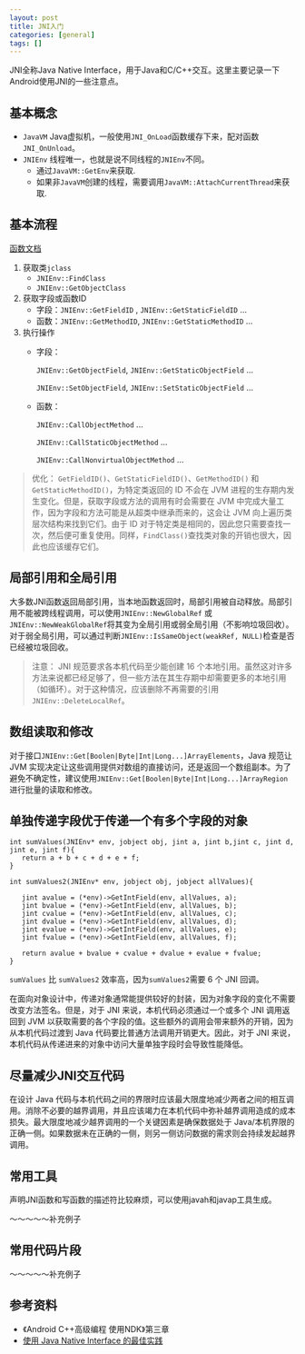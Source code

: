 ```yaml
---
layout: post
title: JNI入门
categories: [general]
tags: []
---
```


JNI全称Java Native Interface，用于Java和C/C++交互。这里主要记录一下Android使用JNI的一些注意点。

## 基本概念

* `JavaVM` Java虚拟机，一般使用`JNI_OnLoad`函数缓存下来，配对函数`JNI_OnUnload`。 
* `JNIEnv` 线程唯一，也就是说不同线程的`JNIEnv`不同。
	* 通过`JavaVM::GetEnv`来获取.
	* 如果非`JavaVM`创建的线程，需要调用`JavaVM::AttachCurrentThread`来获取.


## 基本流程

[函数文档](http://docs.oracle.com/javase/7/docs/technotes/guides/jni/spec/functions.html)

1. 获取类`jclass`
	* `JNIEnv::FindClass`
	* `JNIEnv::GetObjectClass`
2. 获取字段或函数ID
	* 字段：`JNIEnv::GetFieldID`	, `JNIEnv::GetStaticFieldID` ...
	* 函数：`JNIEnv::GetMethodID`, `JNIEnv::GetStaticMethodID` ...
3. 执行操作
	* 字段：
	
		`JNIEnv::GetObjectField`, `JNIEnv::GetStaticObjectField` ...
		
		`JNIEnv::SetObjectField`, `JNIEnv::SetStaticObjectField` ...
		
	* 函数：
		
		`JNIEnv::CallObjectMethod`  ...
		
		`JNIEnv::CallStaticObjectMethod`  ...
		
		`JNIEnv::CallNonvirtualObjectMethod`  ...

> 优化：
> `GetFieldID()`、`GetStaticFieldID()`、`GetMethodID()` 和 `GetStaticMethodID()`，为特定类返回的 ID 不会在 JVM 进程的生存期内发生变化。但是，获取字段或方法的调用有时会需要在 JVM 中完成大量工作，因为字段和方法可能是从超类中继承而来的，这会让 JVM 向上遍历类层次结构来找到它们。由于 ID 对于特定类是相同的，因此您只需要查找一次，然后便可重复使用。同样，`FindClass()`查找类对象的开销也很大，因此也应该缓存它们。

## 局部引用和全局引用
大多数JNI函数返回局部引用，当本地函数返回时，局部引用被自动释放。局部引用不能被跨线程调用，可以使用`JNIEnv::NewGlobalRef` 或 `JNIEnv::NewWeakGlobalRef`将其变为全局引用或弱全局引用（不影响垃圾回收）。
对于弱全局引用，可以通过判断`JNIEnv::IsSameObject(weakRef, NULL)`检查是否已经被垃圾回收。

> 注意：
> JNI 规范要求各本机代码至少能创建 16 个本地引用。虽然这对许多方法来说都已经足够了，但一些方法在其生存期中却需要更多的本地引用（如循环）。对于这种情况，应该删除不再需要的引用`JNIEnv::DeleteLocalRef`。

## 数组读取和修改
对于接口`JNIEnv::Get[Boolen|Byte|Int|Long...]ArrayElements`，Java 规范让 JVM 实现决定让这些调用提供对数组的直接访问，还是返回一个数组副本。为了避免不确定性，建议使用`JNIEnv::Get[Boolen|Byte|Int|Long...]ArrayRegion`进行批量的读取和修改。


## 单独传递字段优于传递一个有多个字段的对象

	int sumValues(JNIEnv* env, jobject obj, jint a, jint b,jint c, jint d, jint e, jint f){
	   return a + b + c + d + e + f;
	}
	
	int sumValues2(JNIEnv* env, jobject obj, jobject allValues){
	
	   jint avalue = (*env)->GetIntField(env, allValues, a);
	   jint bvalue = (*env)->GetIntField(env, allValues, b);
	   jint cvalue = (*env)->GetIntField(env, allValues, c);
	   jint dvalue = (*env)->GetIntField(env, allValues, d);
	   jint evalue = (*env)->GetIntField(env, allValues, e);
	   jint fvalue = (*env)->GetIntField(env, allValues, f);
	   
	   return avalue + bvalue + cvalue + dvalue + evalue + fvalue;
	}

`sumValues` 比 `sumValues2` 效率高，因为`sumValues2`需要 6 个 JNI 回调。

在面向对象设计中，传递对象通常能提供较好的封装，因为对象字段的变化不需要改变方法签名。但是，对于 JNI 来说，本机代码必须通过一个或多个 JNI 调用返回到 JVM 以获取需要的各个字段的值。这些额外的调用会带来额外的开销，因为从本机代码过渡到 Java 代码要比普通方法调用开销更大。因此，对于 JNI 来说，本机代码从传递进来的对象中访问大量单独字段时会导致性能降低。


## 尽量减少JNI交互代码
在设计 Java 代码与本机代码之间的界限时应该最大限度地减少两者之间的相互调用。消除不必要的越界调用，并且应该竭力在本机代码中弥补越界调用造成的成本损失。最大限度地减少越界调用的一个关键因素是确保数据处于 Java/本机界限的正确一侧。如果数据未在正确的一侧，则另一侧访问数据的需求则会持续发起越界调用。

## 常用工具
声明JNI函数和写函数的描述符比较麻烦，可以使用javah和javap工具生成。

～～～～～补充例子

## 常用代码片段

～～～～～补充例子

## 参考资料 ##
* 《Android C++高级编程 使用NDK》第三章
* [使用 Java Native Interface 的最佳实践](http://www.ibm.com/developerworks/cn/java/j-jni/index.html)